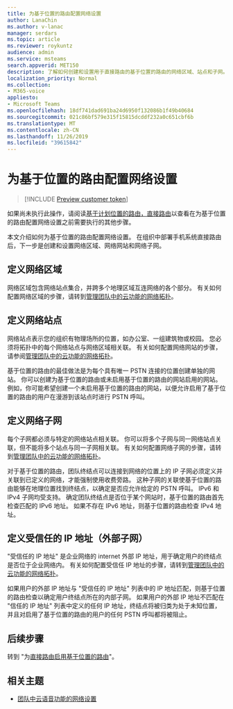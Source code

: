 ```yaml
---
title: 为基于位置的路由配置网络设置
author: LanaChin
ms.author: v-lanac
manager: serdars
ms.topic: article
ms.reviewer: roykuntz
audience: admin
ms.service: msteams
search.appverid: MET150
description: 了解如何创建和设置用于直接路由的基于位置的路由的网络区域、站点和子网。
localization_priority: Normal
ms.collection:
- M365-voice
appliesto:
- Microsoft Teams
ms.openlocfilehash: 18df741dad691ba24d6950f132086b1f49b40684
ms.sourcegitcommit: 021c86bf579e315f15815dcddf232a0c651cbf6b
ms.translationtype: MT
ms.contentlocale: zh-CN
ms.lasthandoff: 11/26/2019
ms.locfileid: "39615842"
---
```

# <a name="configure-network-settings-for-location-based-routing"></a>为基于位置的路由配置网络设置

> [!INCLUDE [Preview customer token](includes/preview-feature.md)]

如果尚未执行此操作，请阅读[基于计划位置的路由，直接路由](location-based-routing-plan.md)以查看在为基于位置的路由配置网络设置之前需要执行的其他步骤。

本文介绍如何为基于位置的路由配置网络设置。 在组织中部署手机系统直接路由后，下一步是创建和设置网络区域、网络网站和网络子网。

## <a name="define-network-regions"></a>定义网络区域

网络区域包含网络站点集合，并跨多个地理区域互连网络的各个部分。 有关如何配置网络区域的步骤，请转到[管理团队中的云功能的网络拓扑](manage-your-network-topology.md)。

## <a name="define-network-sites"></a>定义网络站点

网络站点表示您的组织有物理场所的位置，如办公室、一组建筑物或校园。 您必须将拓扑中的每个网络站点与网络区域相关联。 有关如何配置网络网站的步骤，请参阅[管理团队中的云功能的网络拓扑](manage-your-network-topology.md)。

基于位置的路由的最佳做法是为每个具有唯一 PSTN 连接的位置创建单独的网站。 你可以创建为基于位置的路由或未启用基于位置的路由的网站启用的网站。 例如，你可能希望创建一个未启用基于位置的路由的网站，以便允许启用了基于位置的路由的用户在漫游到该站点时进行 PSTN 呼叫。

## <a name="define-network-subnets"></a>定义网络子网

每个子网都必须与特定的网络站点相关联。 你可以将多个子网与同一网络站点关联，但不能将多个站点与同一子网相关联。 有关如何配置网络子网的步骤，请转到[管理团队中的云功能的网络拓扑](manage-your-network-topology.md)。

对于基于位置的路由，团队终结点可以连接到网络的位置上的 IP 子网必须定义并关联到已定义的网络，才能强制使用收费旁路。 这种子网的关联使基于位置的路由能够在地理位置找到终结点，以确定是否应允许给定的 PSTN 呼叫。 IPv6 和 IPv4 子网均受支持。 确定团队终结点是否位于某个网站时，基于位置的路由首先检查匹配的 IPv6 地址。 如果不存在 IPv6 地址，则基于位置的路由检查 IPv4 地址。

## <a name="define-trusted-ip-addresses-external-subnets"></a>定义受信任的 IP 地址（外部子网）

"受信任的 IP 地址" 是企业网络的 internet 外部 IP 地址，用于确定用户的终结点是否位于企业网络内。 有关如何配置受信任 IP 地址的步骤，请转到[管理团队中的云功能的网络拓扑](manage-your-network-topology.md)。

如果用户的外部 IP 地址与 "受信任的 IP 地址" 列表中的 IP 地址匹配，则基于位置的路由检查以确定用户终结点所在的内部子网。 如果用户的外部 IP 地址不匹配在 "信任的 IP 地址" 列表中定义的任何 IP 地址，终结点将被归类为处于未知位置，并且对启用了基于位置的路由的用户的任何 PSTN 呼叫都将被阻止。

## <a name="next-steps"></a>后续步骤

转到 "为[直接路由启用基于位置的路由](location-based-routing-enable.md)"。

## <a name="related-topics"></a>相关主题

- [团队中云语音功能的网络设置](cloud-voice-network-settings.md)
